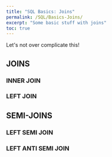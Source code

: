 ```yaml
---
title: "SQL Basics: Joins"
permalink: /SQL/Basics-Joins/
excerpt: "Some basic stuff with joins"
toc: true
---
```


Let's not over complicate this!

## JOINS

### INNER JOIN

### LEFT JOIN


## SEMI-JOINS

### LEFT SEMI JOIN

### LEFT ANTI SEMI JOIN


